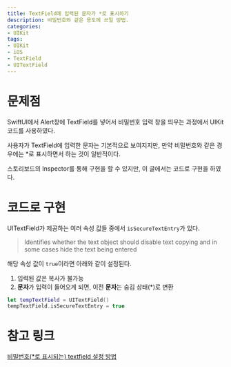 ```yaml
---
title: TextField에 입력된 문자가 *로 표시하기
description: 비밀번호와 같은 용도에 쓰일 방법.
categories:
- UIKit
tags:
- UIKit
- iOS
- TextField
- UITextField
---
```


# 문제점
SwiftUI에서 Alert창에 TextField를 넣어서 비밀번호 입력 창을 띄우는 과정에서 UIKit코드를 사용하였다.

사용자가 TextField에 입력한 문자는 기본적으로 보여지지만, 만약 비밀번호와 같은 경우에는 *로 표시하면서 하는 것이 일반적이다.

스토리보드의 Inspector를 통해 구현을 할 수 있지만, 이 글에서는 코드로 구현을 하였다.

# 코드로 구현
UITextField가 제공하는 여러 속성 값들 중에서 `isSecureTextEntry`가 있다.

> Identifies whether the text object should disable text copying and in some cases hide the text being entered

해당 속성 값이 `true`이라면 아래와 같이 설정된다.

1. 입력된 값은 복사가 불가능
2. **문자**가 입력이 들어오게 되면, 이전 **문자**는 숨김 상태(*)로 변환

```swift
let tempTextField = UITextField()
tempTextField.isSecureTextEntry = true
```

# 참고 링크
[비밀번호(*로 표시되는) textfield 설정 방법](https://m.blog.naver.com/chltmddus23/221768284384)